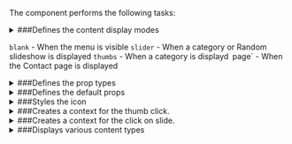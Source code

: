 The component performs the following tasks:

<details>
	<summary>###Defines the content display modes

`blank` - When the menu is visible
`slider` - When a category or Random slideshow is displayed
`thumbs` - When a category is displayd`
`page` - When the Contact page is displayed

</summary>
</details>

<details>
	<summary>###Defines the prop types

</summary>
* The active menu item

* The active display mode

* Sets the active display mode

* The default content switcher icon

* The content switcher click handler

* The default active image (slide and thumb)

* The default page query

</details>

<details>
	<summary>###Defines the default props

</summary>
</details>

<details>
	<summary>###Styles the icon

</summary>
</details>

<details>
	<summary>###Creates a context for the thumb click.

</summary>
</details>

<details>
	<summary>###Creates a context for the click on slide.

</summary>
</details>

<details>
	<summary>###Displays various content types

</summary>
* Decides if there is a slideshow

* Sets the status of the content switcher icon

Active - when a category is displayed
Hidden - When there is a Slideshow
Inactive - Otherwise ...

* Removes the content switcher click handler when the content switcher icon is inactive

* Loads a list of posts associated to a category

* Filters posts having a featured image set

* Loads the Contact page from the database

* Manages the click on a thumb.

* Manages the click on a slide.

* Decides which content to be displayed.

</details>


